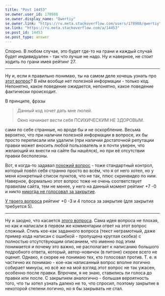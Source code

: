 ```yaml
---
title: "Post 14453"
se.owner.user_id: 178988
se.owner.display_name: "Qwertiy"
se.owner.link: "https://ru.meta.stackoverflow.com/users/178988/qwertiy"
se.link: "https://ru.meta.stackoverflow.com/a/14453"
se.post_id: 14453
se.post_type: answer
---
```

<p>Спорно. В любом случае, это будет где-то на грани и каждый случай будет индивидуален - так что лучше не надо. Ну и наверное, не стоит ходить по грани имея рейтинг 27.</p>
<hr />
<p>Ну и, если я правильно понимаю, ты на самом деле хочешь узнать про <a href="https://ru.stackoverflow.com/q/1599827/178988">этот вопрос</a>? В нём вообще нет полезной информации - только код. Непонятно, какое поведение ожидается, непонятно, какое поведение фактически происходит.</p>
<p>В принципе, фразы</p>
<blockquote>
<p>Данный код хочет дать мне люлей.</p>
<p>Окно начинает вести себя ПСИХИЧЕСКИМ НЕ ЗДОРОВЫМ.</p>
</blockquote>
<p>сами по себе странные, но вроде бы и не оскорбление. Весьма вероятно, что при наличии полезной информации в вопросе, их бы просто переписали или удалили (при наличии достаточной репутации правки может вносить любой пользователь и я почти уверен, что желающий их внести на сайте бы нашёлся), но при её отсутствии правки бесполезны.</p>
<p>Вот, я когда-то задавал <a href="https://ru.stackoverflow.com/q/550616/178988">похожий вопрос</a> - тоже стандартный контрол, который повёл себя странно просто во всём, что я от него хотел, но у меня конкретный список пунктов, что не так, плюс скринвидео по ним. Наверное, формально этот вопрос тоже не очень соответствует правилам сайта, тем не менее, у него на данный момент рейтинг +7 -0 и никто <a href="https://ru.stackoverflow.com/posts/550616/timeline?filter=WithVoteSummaries">никогда не голосовал за закрытие</a>.</p>
<p><a href="https://ru.stackoverflow.com/posts/1599827/timeline?filter=WithVoteSummaries">У твоего вопроса</a> рейтинг +0 -3 и 4 голоса за закрытие (для закрытия требуется 5).</p>
<hr />
<p>Ну и заодно, что касается <a href="https://ru.stackoverflow.com/q/1576727/178988">этого вопроса</a>. Сама идея вопроса не плохая, но как и написали в первом же комментарии ответ на этот вопрос сложный. Стиль кое-как заданного вопроса (текст неграмотный, даже пример кода написан с ошибкой - пропущена круглая скобка) с полностью отсутствующим описанием, что именно под этим понимается и почему это важно, не располагает к написанию большого подробного ответа, который, автор-новичок (в питоне) скорее всего не оценит. Однако, я скорее не понимаю тех, кто голосовал против. Т. е. я частично их понимаю - кое-как написанный вопрос вполне логично собирает минусы, но всё же на мой взгляд этот вопрос не так ужасен, особенно после правки. Впрочем, я не знаю, ставились ли голоса до правки или после. С закрытием аналогично - большая вероятность того, что ты хотел узнать далеко не то, что спросил, поэтому закрытие в некоторой степени логично, но я бы закрывать не стал.</p>
